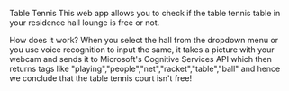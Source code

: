  Table Tennis
This web app allows you to check if the table tennis table in your residence hall lounge is free or not.

How does it work?
When you select the hall from the dropdown menu or you use voice recognition to input the same, it takes a picture with your webcam and sends it to Microsoft's Cognitive Services API which then returns tags like "playing","people","net","racket","table","ball" and hence we conclude that the table tennis court isn't free!

